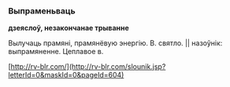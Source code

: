 ### Выпраменьваць
**дзеяслоў, незакончанае трыванне**

Вылучаць прамяні, прамянёвую энергію. В. святло. || назоўнік: выпрамяненне. Цеплавое в.

<a rel="author">[http://rv-blr.com/](http://rv-blr.com/slounik.jsp?letterId=0&maskId=0&pageId=604)</a>
